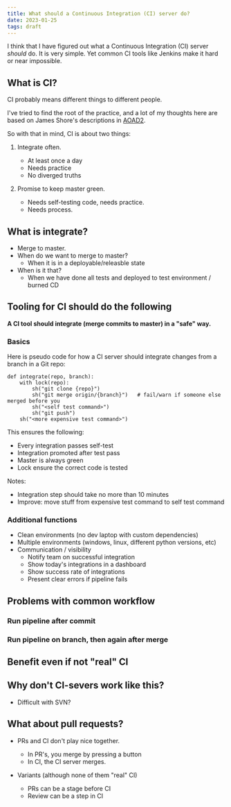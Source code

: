```yaml
---
title: What should a Continuous Integration (CI) server do?
date: 2023-01-25
tags: draft
---
```


I think that I have figured out what a Continuous Integration (CI) server
*should* do. It is very simple. Yet common CI tools like Jenkins make it hard
or near impossible.

## What is CI?

CI probably means different things to different people.

I've tried to find the root of the practice, and a lot of my thoughts here are
based on James Shore's descriptions in
[AOAD2](https://www.jamesshore.com/v2/books/aoad2/continuous_integration).

So with that in mind, CI is about two things:

1. Integrate often.
    * At least once a day
    * Needs practice
    * No diverged truths

2. Promise to keep master green.
    * Needs self-testing code, needs practice.
    * Needs process.

## What is integrate?

* Merge to master.
* When do we want to merge to master?
    * When it is in a deployable/releasble state
* When is it that?
    * When we have done all tests and deployed to test environment / burned
      CD

## Tooling for CI should do the following

**A CI tool should integrate (merge commits to master) in a "safe" way.**

### Basics

Here is pseudo code for how a CI server should integrate changes from a branch
in a Git repo:

    def integrate(repo, branch):
        with lock(repo):
            sh("git clone {repo}")
            sh("git merge origin/{branch}")   # fail/warn if someone else merged before you
            sh("<self test command>")
            sh("git push")
        sh("<more expensive test command>")

This ensures the following:

* Every integration passes self-test
* Integration promoted after test pass
* Master is always green
* Lock ensure the correct code is tested

Notes:

* Integration step should take no more than 10 minutes
* Improve: move stuff from expensive test command to self test command

### Additional functions

* Clean environments (no dev laptop with custom dependencies)
* Multiple environments (windows, linux, different python versions, etc)
* Communication / visibility
    * Notify team on successful integration
    * Show today's integrations in a dashboard
    * Show success rate of integrations
    * Present clear errors if pipeline fails

## Problems with common workflow

### Run pipeline after commit

### Run pipeline on branch, then again after merge

## Benefit even if not "real" CI

## Why don't CI-severs work like this?

* Difficult with SVN?

## What about pull requests?

* PRs and CI don't play nice together.
    * In PR's, you merge by pressing a button
    * In CI, the CI server merges.

* Variants (although none of them "real" CI)
    * PRs can be a stage before CI
    * Review can be a step in CI
